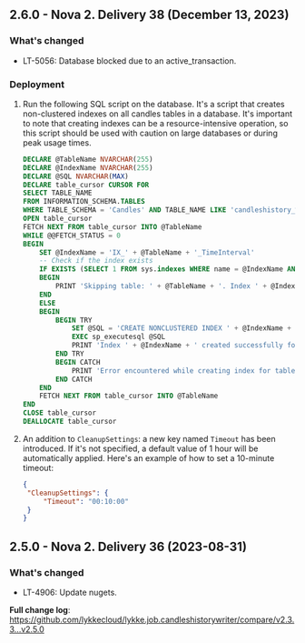 ## 2.6.0 - Nova 2. Delivery 38 (December 13, 2023)
### What's changed
* LT-5056: Database blocked due to an active_transaction.

### Deployment
1. Run the following SQL script on the database. It's a script that creates non-clustered indexes on all candles tables in a database. It's important to note that creating indexes can be a resource-intensive operation, so this script should be used with caution on large databases or during peak usage times.
    ```sql
    DECLARE @TableName NVARCHAR(255)
    DECLARE @IndexName NVARCHAR(255)
    DECLARE @SQL NVARCHAR(MAX)
    DECLARE table_cursor CURSOR FOR
    SELECT TABLE_NAME
    FROM INFORMATION_SCHEMA.TABLES
    WHERE TABLE_SCHEMA = 'Candles' AND TABLE_NAME LIKE 'candleshistory_%'
    OPEN table_cursor
    FETCH NEXT FROM table_cursor INTO @TableName
    WHILE @@FETCH_STATUS = 0
    BEGIN
        SET @IndexName = 'IX_' + @TableName + '_TimeInterval'
        -- Check if the index exists
        IF EXISTS (SELECT 1 FROM sys.indexes WHERE name = @IndexName AND object_id = OBJECT_ID('Candles.' + @TableName))
        BEGIN
            PRINT 'Skipping table: ' + @TableName + '. Index ' + @IndexName + ' already exists.'
        END
        ELSE
        BEGIN
            BEGIN TRY
                SET @SQL = 'CREATE NONCLUSTERED INDEX ' + @IndexName + ' ON Candles.' + @TableName + '(TimeInterval)'
                EXEC sp_executesql @SQL
                PRINT 'Index ' + @IndexName + ' created successfully for table: ' + @TableName
            END TRY
            BEGIN CATCH
                PRINT 'Error encountered while creating index for table: ' + @TableName + '. Error message: ' + ERROR_MESSAGE()
            END CATCH
        END
        FETCH NEXT FROM table_cursor INTO @TableName
    END
    CLOSE table_cursor
    DEALLOCATE table_cursor
    ```
2. An addition to `CleanupSettings`: a new key named `Timeout` has been introduced. If it's not specified, a default value of 1 hour will be automatically applied. Here's an example of how to set a 10-minute timeout:
   ```json
   {
    "CleanupSettings": {
        "Timeout": "00:10:00"
    }
   }
    ```



## 2.5.0 - Nova 2. Delivery 36 (2023-08-31)
### What's changed
* LT-4906: Update nugets.


**Full change log**: https://github.com/lykkecloud/lykke.job.candleshistorywriter/compare/v2.3.3...v2.5.0
